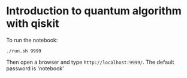 # Introduction to quantum algorithm with qiskit
To run the notebook:
```
./run.sh 9999
```
Then open a browser and type `http://localhost:9999/`. The default password is 'notebook'
